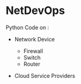 # NetDevOps

Python Code on :

- Network Device
  - Firewall
  - Switch
  - Router
  
- Cloud Service Providers



